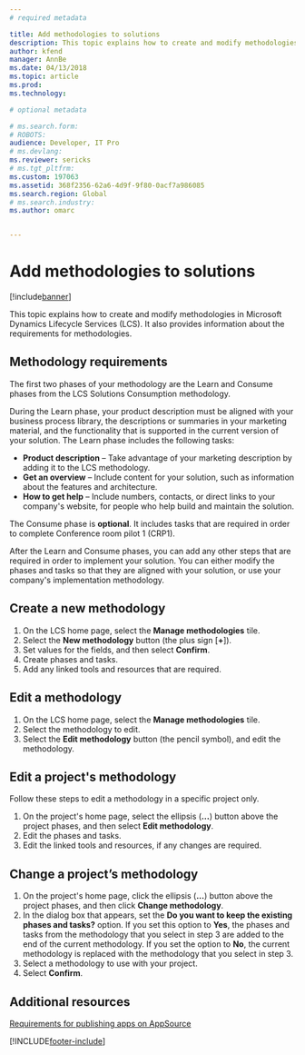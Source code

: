 ```yaml
---
# required metadata

title: Add methodologies to solutions
description: This topic explains how to create and modify methodologies in Microsoft Dynamics Lifecycle Services (LCS).
author: kfend
manager: AnnBe
ms.date: 04/13/2018
ms.topic: article
ms.prod: 
ms.technology: 

# optional metadata

# ms.search.form: 
# ROBOTS: 
audience: Developer, IT Pro
# ms.devlang: 
ms.reviewer: sericks
# ms.tgt_pltfrm: 
ms.custom: 197063
ms.assetid: 368f2356-62a6-4d9f-9f80-0acf7a986085
ms.search.region: Global
# ms.search.industry: 
ms.author: omarc


---
```


# Add methodologies to solutions

[!include[banner](../includes/banner.md)]

This topic explains how to create and modify methodologies in Microsoft Dynamics Lifecycle Services (LCS). It also provides information about the requirements for methodologies.

Methodology requirements
------------------------

The first two phases of your methodology are the Learn and Consume phases from the LCS Solutions Consumption methodology. 

During the Learn phase, your product description must be aligned with your business process library, the descriptions or summaries in your marketing material, and the functionality that is supported in the current version of your solution. The Learn phase includes the following tasks:

-   **Product description** – Take advantage of your marketing description by adding it to the LCS methodology.
-   **Get an overview** – Include content for your solution, such as information about the features and architecture.
-   **How to get help** – Include numbers, contacts, or direct links to your company's website, for people who help build and maintain the solution.

The Consume phase is **optional**. It includes tasks that are required in order to complete Conference room pilot 1 (CRP1). 


After the Learn and Consume phases, you can add any other steps that are required in order to implement your solution. You can either modify the phases and tasks so that they are aligned with your solution, or use your company's implementation methodology.

## Create a new methodology
1.  On the LCS home page, select the **Manage methodologies** tile.
2.  Select the **New methodology** button (the plus sign [**+**]).
3.  Set values for the fields, and then select **Confirm**.
4.  Create phases and tasks.
5.  Add any linked tools and resources that are required.

## Edit a methodology
1.  On the LCS home page, select the **Manage methodologies** tile.
2.  Select the methodology to edit.
3.  Select the **Edit methodology** button (the pencil symbol), and edit the methodology.

## Edit a project's methodology
Follow these steps to edit a methodology in a specific project only.

1.  On the project's home page, select the ellipsis (**...**) button above the project phases, and then select **Edit methodology**.
2.  Edit the phases and tasks.
3.  Edit the linked tools and resources, if any changes are required.

## Change a project’s methodology
1.  On the project's home page, click the ellipsis (**...**) button above the project phases, and then click **Change methodology**.
2.  In the dialog box that appears, set the **Do you want to keep the existing phases and tasks?** option. If you set this option to **Yes**, the phases and tasks from the methodology that you select in step 3 are added to the end of the current methodology. If you set the option to **No**, the current methodology is replaced with the methodology that you select in step 3.
3.  Select a methodology to use with your project.
4.  Select **Confirm**.


Additional resources
--------

[Requirements for publishing apps on AppSource](lcs-solutions-app-source.md)


[!INCLUDE[footer-include](../../../includes/footer-banner.md)]